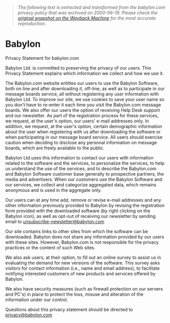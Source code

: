 > *The following text is extracted and transformed from the babylon.com privacy policy that was archived on 2000-06-19. Please check the [original snapshot on the Wayback Machine](https://web.archive.org/web/20000619024426id_/http%3A//www.babylon.com/aboutus/privacy.html) for the most accurate reproduction.*

# Babylon

Privacy Statement for babylon.com

Babylon Ltd. is committed to preserving the privacy of our users. This Privacy Statement explains which information we collect and how we use it. 

The Babylon.com website entitles our users to use the Babylon Software, both on line and after downloading it, off-line, as well as to participate in our message boards service, all without registering any user information with Babylon Ltd. To improve our site, we use cookies to save your user name so you don't have to re-enter it each time you visit the Babylon.com message boards. We also offer our users the option of receiving Help Desk support and our newsletter. As part of the registration process for these services, we request, at the user's option, our users' e-mail addresses only. In addition, we request, at the user's option, certain demographic information about the user when registering with us after downloading the software or when participating in our message board service. All users should exercise caution when deciding to disclose any personal information on message boards, which are freely available to the public. 

Babylon Ltd.uses this information to contact our users with information related to the software and the services, to personalize the services, to help us understand the use of the services, and to describe the Babylon.com and Babylon Software customer base generally to prospective partners, the media and advertisers. When our customers use the Babylon Software and our services, we collect and categorize aggregated data, which remains anonymous and is used in the aggregate only. 

Our users can at any time add, remove or revise e-mail addresses and any other information previously provided to Babylon by revising the registration form provided with the downloaded software (by right clicking on the Babylon icon), as well as opt-out of receiving our newsletter by sending email to [unsubscribe-newsletter@babylon.com](mailto:unsubscribe-newsletter@babylon.com)

Our site contains links to other sites from which the software can be downloaded. Babylon does not share any information provided by our users with these sites. However, Babylon.com is not responsible for the privacy practices or the content of such Web sites. 

We also ask users, at their option, to fill out an online survey to assist us in evaluating the demand for new versions of the software. This survey asks visitors for contact information (i.e., name and email address), to facilitate notifying interested customers of new products and services offered by Babylon. 

We also have security measures (such as firewall protection on our servers and PC's) in place to protect the loss, misuse and alteration of the information under our control. 

Questions about this privacy statement should be directed to [privacy@babylon.com](mailto:privacy@babylon.com)
